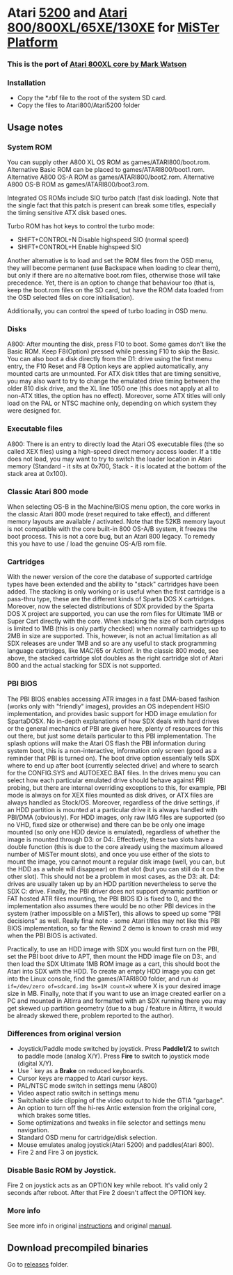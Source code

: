 # Atari [5200](https://en.wikipedia.org/wiki/Atari_5200) and [Atari 800/800XL/65XE/130XE](https://en.wikipedia.org/wiki/Atari_8-bit_family) for [MiSTer Platform](https://github.com/MiSTer-devel/Main_MiSTer/wiki)

### This is the port of [Atari 800XL core by Mark Watson](http://www.64kib.com/redmine/projects/eclairexl)

### Installation
* Copy the *.rbf file to the root of the system SD card.
* Copy the files to Atari800/Atari5200 folder

## Usage notes

### System ROM
You can supply other A800 XL OS ROM as games/ATARI800/boot.rom. 
Alternative Basic ROM can be placed to games/ATARI800/boot1.rom. 
Alternative A800 OS-A ROM as games/ATARI800/boot2.rom.
Alternative A800 OS-B ROM as games/ATARI800/boot3.rom.

Integrated OS ROMs include SIO turbo patch (fast disk loading). Note that the single fact that this patch is present can break some titles, especially the timing sensitive ATX disk based ones.

Turbo ROM has hot keys to control the turbo mode:
* SHIFT+CONTROL+N    Disable highspeed SIO (normal speed)
* SHIFT+CONTROL+H    Enable highspeed SIO 

Another alternative is to load and set the ROM files from the OSD menu, they will become permanent (use Backspace when loading to clear them), but only if there are no alternative boot.rom files, otherwise those will take precedence. Yet, there is an option to change that behaviour too (that is, keep the boot.rom files on the SD card, but have the ROM data loaded from the OSD selected files on core initialisation).

Additionally, you can control the speed of turbo loading in OSD menu.

### Disks
A800: After mounting the disk, press F10 to boot.
Some games don't like the Basic ROM. Keep F8(Option) pressed while pressing F10 to skip the Basic.
You can also boot a disk directly from the D1: drive using the first menu entry, the F10 Reset and F8 Option keys are applied automatically, any mounted carts are unmounted.
For ATX disk titles that are timing sensitive, you may also want to try to change the emulated drive timing between the older 810 disk drive, and the XL line 1050 one (this does not apply at all to non-ATX titles, the option has no effect). Moreover, some ATX titles will only load on the PAL or NTSC machine only, depending on which system they were designed for.

### Executable files
A800: There is an entry to directly load the Atari OS executable files (the so called XEX files) using a high-speed direct memory access loader.
If a title does not load, you may want to try to switch the loader location in Atari memory (Standard - it sits at 0x700, Stack - it is located at the bottom of the stack area at 0x100).

### Classic Atari 800 mode
When selecting OS-B in the Machine/BIOS menu option, the core works in the classic Atari 800 mode (reset required to take effect), and different memory layouts are available / activated. Note that the 52KB memory layout is not compatible with the core built-in 800 OS-A/B system, it freezes the boot process. This is not a core bug, but an Atari 800 legacy. To remedy this you have to use / load the genuine OS-A/B rom file.

### Cartridges
With the newer version of the core the database of supported cartridge types have been extended and the ability to "stack" cartridges have been added. The stacking is only working or is useful when the first cartridge is a pass-thru type, these are the different kinds of Sparta DOS X cartridges. Moreover, now the selected distributions of SDX provided by the Sparta DOS X project are supported, you can use the rom files for Ultimate 1MB or Super Cart directly with the core. When stacking the size of both cartridges is limited to 1MB (this is only partly checked) when normally cartridges up to 2MB in size are supported. This, however, is not an actual limitation as all SDX releases are under 1MB and so are any useful to stack programming language cartridges, like MAC/65 or Action!. In the classic 800 mode, see above, the stacked cartridge slot doubles as the right cartridge slot of Atari 800 and the actual stacking for SDX is not supported.

### PBI BIOS

The PBI BIOS enables accessing ATR images in a fast DMA-based fashion (works only with "friendly" images), provides an OS independent HSIO implementation, and provides basic support for HDD image emulation for SpartaDOSX. No in-depth explanations of how SDX deals with hard drives or the general mechanics of PBI are given here, plenty of resources for this out there, but just some details particular to this PBI implementation. The splash options will make the Atari OS flash the PBI information during system boot, this is a non-interactive, information only screen (good as a reminder that PBI is turned on). The boot drive option essentially tells SDX where to end up after boot (currently selected drive) and where to search for the CONFIG.SYS and AUTOEXEC.BAT files. In the drives menu you can select how each particular emulated drive should behave against PBI probing, but there are internal overriding exceptions to this, for example, PBI mode is always on for XEX files mounted as disk drives, or ATX files are always handled as Stock/OS. Moreover, regardless of the drive settings, if an HDD partition is mounted at a particular drive it is always handled with PBI/DMA (obviously). For HDD images, only raw IMG files are supported (so no VHD, fixed size or otherwise) and there can be be only one image mounted (so only one HDD device is emulated), regardless of whether the image is mounted through D3: or D4:. Effectively, these two slots have a double function (this is due to the core already using the maximum allowed number of MiSTer mount slots), and once you use either of the slots to mount the image, you cannot mount a regular disk image (well, you can, but the HDD as a whole will disappear) on that slot (but you can still do it on the other slot). This should not be a problem in most cases, as the D3: alt. D4: drives are usually taken up by an HDD partition nevertheless to serve the SDX C: drive. Finally, the PBI driver does not support dynamic partition or FAT hosted ATR files mounting, the PBI BIOS ID is fixed to 0, and the implementation also assumes there would be no other PBI devices in the system (rather impossible on a MiSTer), this allows to speed up some "PBI decisions" as well. Really final note - some Atari titles may not like this PBI BIOS implementation, so far the Rewind 2 demo is known to crash mid way when the PBI BIOS is activated.

Practically, to use an HDD image with SDX you would first turn on the PBI, set the PBI boot drive to APT, then mount the HDD image file on D3:, and then load the SDX Ultimate 1MB ROM image as a cart, this should boot the Atari into SDX with the HDD. To create an empty HDD image you can get into the Linux console, find the games/ATARI800 folder, and run `dd if=/dev/zero of=sdcard.img bs=1M count=X` where X is your desired image size in MB. Finally, note that if you want to use an image created earlier on a PC and mounted in Altirra and formatted with an SDX running there you may get skewed up partition geometry (due to a bug / feature in Altirra, it would be already skewed there, problem reported to the author).

### Differences from original version
* Joystick/Paddle mode switched by joystick. Press **Paddle1/2** to switch to paddle mode (analog X/Y). Press **Fire** to switch to joystick mode (digital X/Y).
* Use ` key as a **Brake** on reduced keyboards.
* Cursor keys are mapped to Atari cursor keys.
* PAL/NTSC mode switch in settings menu (A800)
* Video aspect ratio switch in settings menu
* Switchable side clipping of the video output to hide the GTIA "garbage". 
* An option to turn off the hi-res Antic extension from the original core, which brakes some titles.
* Some optimizations and tweaks in file selector and settings menu navigation.
* Standard OSD menu for cartridge/disk selection.
* Mouse emulates analog joystick(Atari 5200) and paddles(Atari 800).
* Fire 2 and Fire 3 on joystick.

### Disable Basic ROM by Joystick.
Fire 2 on joystick acts as an OPTION key while reboot. It's valid only 2 seconds after reboot. After that Fire 2 doesn't affect the OPTION key.

### More info
See more info in original [instructions](https://github.com/MiSTer-devel/Atari800_MiSTer/tree/master/instructions.txt)
and original [manual](https://github.com/MiSTer-devel/Atari800_MiSTer/tree/master/manual.pdf).

## Download precompiled binaries
Go to [releases](https://github.com/MiSTer-devel/Atari800_MiSTer/tree/master/releases) folder.
